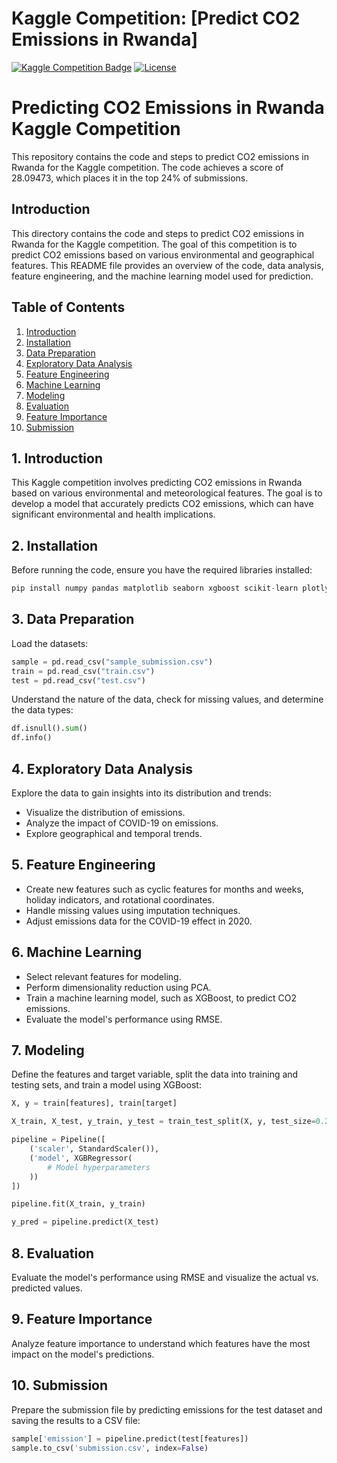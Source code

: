 # Kaggle Competition: [Predict CO2 Emissions in Rwanda]

[![Kaggle Competition Badge](https://img.shields.io/badge/Titanic-20BEFF.svg)](https://www.kaggle.com/competitions/playground-series-s3e20?rvi=1)
[![License](https://img.shields.io/github/license/1AyaNabil1/Kaggle-Competition.svg)](https://github.com/1AyaNabil1/Kaggle-Competition/blob/main/LICENSE)

# Predicting CO2 Emissions in Rwanda Kaggle Competition
This repository contains the code and steps to predict CO2 emissions in Rwanda for the Kaggle competition. The code achieves a score of 28.09473, which places it in the top 24% of submissions.

## Introduction

This directory contains the code and steps to predict CO2 emissions in Rwanda for the Kaggle competition. The goal of this competition is to predict CO2 emissions based on various environmental and geographical features. This README file provides an overview of the code, data analysis, feature engineering, and the machine learning model used for prediction.

## Table of Contents

1. [Introduction](#introduction)
2. [Installation](#installation)
3. [Data Preparation](#data-preparation)
4. [Exploratory Data Analysis](#exploratory-data-analysis)
5. [Feature Engineering](#feature-engineering)
6. [Machine Learning](#machine-learning)
7. [Modeling](#modeling)
8. [Evaluation](#evaluation)
9. [Feature Importance](#feature-importance)
10. [Submission](#submission)

## 1. Introduction <a name="introduction"></a>

This Kaggle competition involves predicting CO2 emissions in Rwanda based on various environmental and meteorological features. The goal is to develop a model that accurately predicts CO2 emissions, which can have significant environmental and health implications.

## 2. Installation <a name="installation"></a>

Before running the code, ensure you have the required libraries installed:

```python
pip install numpy pandas matplotlib seaborn xgboost scikit-learn plotly
```

## 3. Data Preparation <a name="data-preparation"></a>
Load the datasets:
```python
sample = pd.read_csv("sample_submission.csv")
train = pd.read_csv("train.csv")
test = pd.read_csv("test.csv")
```
Understand the nature of the data, check for missing values, and determine the data types:

```python
df.isnull().sum()
df.info()
```
## 4. Exploratory Data Analysis <a name="exploratory-data-analysis"></a>
Explore the data to gain insights into its distribution and trends:

* Visualize the distribution of emissions.
* Analyze the impact of COVID-19 on emissions.
* Explore geographical and temporal trends.

## 5. Feature Engineering <a name="feature-engineering"></a>

* Create new features such as cyclic features for months and weeks, holiday indicators, and rotational coordinates.
* Handle missing values using imputation techniques.
* Adjust emissions data for the COVID-19 effect in 2020.


## 6. Machine Learning <a name="machine-learning"></a>

* Select relevant features for modeling.
* Perform dimensionality reduction using PCA.
* Train a machine learning model, such as XGBoost, to predict CO2 emissions.
* Evaluate the model's performance using RMSE.

## 7. Modeling <a name="modeling"></a>

Define the features and target variable, split the data into training and testing sets, and train a model using XGBoost:

```python
X, y = train[features], train[target]

X_train, X_test, y_train, y_test = train_test_split(X, y, test_size=0.25, random_state=42)

pipeline = Pipeline([
    ('scaler', StandardScaler()),
    ('model', XGBRegressor(
        # Model hyperparameters
    ))
])

pipeline.fit(X_train, y_train)

y_pred = pipeline.predict(X_test)
```

## 8. Evaluation <a name="evaluation"></a>
Evaluate the model's performance using RMSE and visualize the actual vs. predicted values.

## 9. Feature Importance <a name="feature-importance"></a>
Analyze feature importance to understand which features have the most impact on the model's predictions.

## 10. Submission <a name="submission"></a>
Prepare the submission file by predicting emissions for the test dataset and saving the results to a CSV file:
```python
sample['emission'] = pipeline.predict(test[features])
sample.to_csv('submission.csv', index=False)
```


